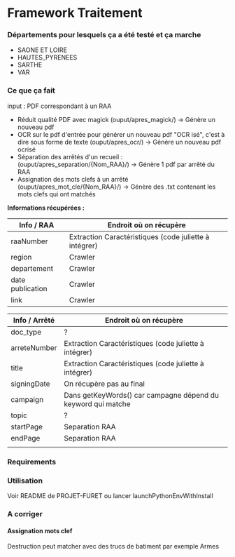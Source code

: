 # Framework Traitement


### Départements pour lesquels ça a été testé et ça marche

- SAONE ET LOIRE
- HAUTES_PYRENEES
- SARTHE
- VAR

### Ce que ça fait

input : PDF correspondant à un RAA 

- Réduit qualité PDF avec magick (ouput/apres_magick/) -> Génère un nouveau pdf
- OCR sur le pdf d'entrée pour générer un nouveau pdf "OCR isé", c'est à dire sous forme de texte (ouput/apres_ocr/) -> Génère un nouveau pdf ocrisé
- Séparation des arrêtés d'un recueil : (ouput/apres_separation/{Nom_RAA}/) -> Génère 1 pdf par arrêté du RAA 
- Assignation des mots clefs à un arrêté (ouput/apres_mot_cle/{Nom_RAA}/) -> Génère des .txt contenant les mots clefs qui ont matchés

**Informations récupérées :**

| Info / RAA       | Endroit où on récupère                                              |                       
|------------------|---------------------------------------------------------------------|
| raaNumber        | Extraction Caractéristiques (code juliette à intégrer)              |                                                                 
| region           | Crawler                                                             |
| departement      | Crawler                                                             |
| date publication | Crawler                                                             |
| link             | Crawler                                                             |


| Info / Arrêté    | Endroit où on récupère                                              |                  
|------------------|---------------------------------------------------------------------|
| doc_type         | ?                                                                   |
| arreteNumber     | Extraction Caractéristiques (code juliette à intégrer)              |
| title            | Extraction Caractéristiques (code juliette à intégrer)              |
| signingDate      | On récupère pas au final                                            |
| campaign         | Dans getKeyWords() car campagne dépend du keyword qui matche        |
| topic            | ?                                                                   |
| startPage        | Separation RAA                                                      |
| endPage          | Separation RAA                                                      |
                                                                                         |

### Requirements

### Utilisation

Voir README de PROJET-FURET ou lancer launchPythonEnvWithInstall

### A corriger 

#### Assignation mots clef

Destruction peut matcher avec des trucs de batiment par exemple
Armes





